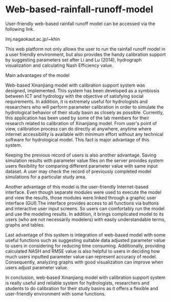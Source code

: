 # Web-based-rainfall-runoff-model
User-friendly web-based rainfall runoff model can be accessed via the following link.

lmj.nagaokaut.ac.jp/~khin

This web platform not only allows the user to run the rainfall runoff model in a user friendly environment, but also provides the handy calibration support by suggesting parameters set after Li and Lu (2014), hydrograph visualization and calculating Nash Efficiency value.

Main advantages of the model

Web-based Xinanjiang model with calibration support system was designed, implemented. This system has been developed as a symbiosis between ICT and hydrology with the objective of satisfying social requirements. In addition, it is extremely useful for hydrologists and researchers who will perform parameter calibration in order to simulate the hydrological behavior of their study basin as closely as possible. Currently, this application has been used by some of the lab members for their research related to calibration of Xinanjiang model. From user's point of view, calibration process can do directly at anywhere, anytime where internet accessibility is available with minimum effort without any technical software for hydrological model. This fact is major advantage of this system.

Keeping the previous record of users is also another advantage. Saving simulation results with parameter value files on the server provides system users flexibility for comparing different parameter value with same input dataset. A user may check the record of previously completed model simulations for a particular study area. 

Another advantage of this model is the user-friendly Internet-based interface. Even though separate modules were used to execute the model and view the results, those modules were linked through a graphic user interface (GUI).The interface provides access to all functions via buttons and interactive user input screens. So users can comfortably run the model and use the modeling results. In addition, it brings complicated model to its users (who are not necessarily modelers) with easily understandable terms, graphs and tables. 

Last advantage of this system is integration of web-based model with some useful functions such as suggesting suitable data adjusted parameter value to users in considering for reducing time consuming. Additionally, providing calculated NASH and RMSE value is also helpful to users in deciding how much users inputted parameter value can represent accuracy of model. Consequently, analyzing graphs with good visualization can improve when users adjust parameter value.

In conclusion, web-based Xinanjiang model with calibration support system is really useful and reliable system for hydrologists, researchers and students to do calibration for their study basins as it offers a flexible and user-friendly environment with some functions.
